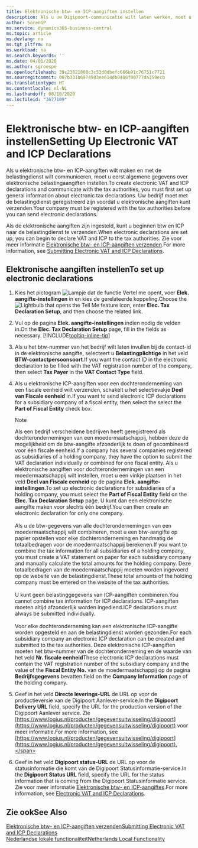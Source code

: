 ```yaml
---
title: Elektronische btw- en ICP-aangiften instellen
description: Als u uw Digipoort-communicatie wilt laten werken, moet u mogelijk uw netwerkinstellingen aanpassen. Digipoort gebruikt een veilig communicatieprotocol en vereist gebruik van TCP-poort 443.
author: SorenGP
ms.service: dynamics365-business-central
ms.topic: article
ms.devlang: na
ms.tgt_pltfrm: na
ms.workload: na
ms.search.keywords: ''
ms.date: 04/01/2020
ms.author: sgroespe
ms.openlocfilehash: 39c23821808c3c53d0dbefc666b91c76751c7721
ms.sourcegitcommit: 007b331b6974983ee614db0406f00777da359ecb
ms.translationtype: HT
ms.contentlocale: nl-NL
ms.lasthandoff: 08/10/2020
ms.locfileid: "3677109"
---
```

# <a name="setting-up-electronic-vat-and-icp-declarations"></a><span data-ttu-id="411ed-104">Elektronische btw- en ICP-aangiften instellen</span><span class="sxs-lookup"><span data-stu-id="411ed-104">Setting Up Electronic VAT and ICP Declarations</span></span>
<span data-ttu-id="411ed-105">Als u elektronische btw- en ICP-aangiften wilt maken en met de belastingdienst wilt communiceren, moet u eerst algemene gegevens over elektronische belastingaangiften instellen.</span><span class="sxs-lookup"><span data-stu-id="411ed-105">To create electronic VAT and ICP declarations and communicate with the tax authorities, you must first set up general information about electronic tax declarations.</span></span> <span data-ttu-id="411ed-106">Uw bedrijf moet met de belastingdienst geregistreerd zijn voordat u elektronische aangiften kunt verzenden.</span><span class="sxs-lookup"><span data-stu-id="411ed-106">Your company must be registered with the tax authorities before you can send electronic declarations.</span></span>

<span data-ttu-id="411ed-107">Als de elektronische aangiften zijn ingesteld, kunt u beginnen btw en ICP naar de belastingdienst te verzenden.</span><span class="sxs-lookup"><span data-stu-id="411ed-107">When electronic declarations are set up, you can begin to declare VAT and ICP to the tax authorities.</span></span> <span data-ttu-id="411ed-108">Zie voor meer informatie [Elektronische btw- en ICP-aangiften verzenden](electronic-vat-and-icp-declarations.md).</span><span class="sxs-lookup"><span data-stu-id="411ed-108">For more information, see [Submitting Electronic VAT and ICP Declarations](electronic-vat-and-icp-declarations.md).</span></span>  

## <a name="to-set-up-electronic-declarations"></a><span data-ttu-id="411ed-109">Elektronische aangiften instellen</span><span class="sxs-lookup"><span data-stu-id="411ed-109">To set up electronic declarations</span></span>  

1. <span data-ttu-id="411ed-110">Kies het pictogram ![Lampje dat de functie Vertel me opent](../../media/ui-search/search_small.png "Vertel me wat u wilt doen"), voer **Elek. aangifte-instellingen** in en kies de gerelateerde koppeling.</span><span class="sxs-lookup"><span data-stu-id="411ed-110">Choose the ![Lightbulb that opens the Tell Me feature](../../media/ui-search/search_small.png "Tell me what you want to do") icon, enter **Elec. Tax Declaration Setup**, and then choose the related link.</span></span>  
2. <span data-ttu-id="411ed-111">Vul op de pagina **Elek. aangifte-instellingen** indien nodig de velden in.</span><span class="sxs-lookup"><span data-stu-id="411ed-111">On the **Elec. Tax Declaration Setup** page, fill in the fields as necessary.</span></span> [!INCLUDE[tooltip-inline-tip](../../includes/tooltip-inline-tip_md.md)]
3. <span data-ttu-id="411ed-112">Als u het btw-nummer van het bedrijf wilt laten invullen bij de contact-id in de elektronische aangifte, selecteert u **Belastingplichtige** in het veld **BTW-contactpersoonsoort**.</span><span class="sxs-lookup"><span data-stu-id="411ed-112">If you want the contact ID in the electronic declaration to be filled with the VAT registration number of the company, then select  **Tax Payer** in the **VAT Contact Type** field.</span></span>
4. <span data-ttu-id="411ed-113">Als u elektronische ICP-aangiften voor een dochteronderneming van een fiscale eenheid wilt verzenden, schakelt u het selectievakje **Deel van Fiscale eenheid** in.</span><span class="sxs-lookup"><span data-stu-id="411ed-113">If you want to send electronic ICP declarations for a subsidiary company of a fiscal entity, then select the select the **Part of Fiscal Entity** check box.</span></span>  

    > [!NOTE]  
    > <span data-ttu-id="411ed-114">Als een bedrijf verscheidene bedrijven heeft geregistreerd als dochterondernemingen van een moedermaatschappij, hebben deze de mogelijkheid om de btw-aangifte afzonderlijk te doen of gecombineerd voor één fiscale eenheid.</span><span class="sxs-lookup"><span data-stu-id="411ed-114">If a company has several companies registered as subsidiaries of a holding company, they have the option to submit the VAT declaration individually or combined for one fiscal entity.</span></span> <span data-ttu-id="411ed-115">Als u elektronische aangiften voor dochterondernemingen van een moedermaatschappij wilt instellen, moet u een vinkje plaatsen in het veld **Deel van Fiscale eenheid** op de pagina **Elek. aangifte-instellingen**.</span><span class="sxs-lookup"><span data-stu-id="411ed-115">To set up electronic declarations for subsidiaries of a holding company, you must select the **Part of Fiscal Entity** field on the **Elec. Tax Declaration Setup** page.</span></span> <span data-ttu-id="411ed-116">U kunt dan een elektronische aangifte maken voor slechts één bedrijf.</span><span class="sxs-lookup"><span data-stu-id="411ed-116">You can then create an electronic declaration for only one company.</span></span><br /><br />
    <span data-ttu-id="411ed-117">Als u de btw-gegevens van alle dochterondernemingen van een moedermaatschappij wilt combineren, moet u een btw-aangifte op papier opstellen voor elke dochteronderneming en handmatig de totaalbedragen voor de moedermaatschappij berekenen.</span><span class="sxs-lookup"><span data-stu-id="411ed-117">If you want to combine the tax information for all subsidiaries of a holding company, you must create a VAT statement on paper for each subsidiary company and manually calculate the total amounts for the holding company.</span></span> <span data-ttu-id="411ed-118">Deze totaalbedragen van de moedermaatschappij moeten worden ingevoerd op de website van de belastingdienst.</span><span class="sxs-lookup"><span data-stu-id="411ed-118">These total amounts of the holding company must be entered on the website of the tax authorities.</span></span><br /><br />
    <span data-ttu-id="411ed-119">U kunt geen belastinggegevens van ICP-aangiften combineren.</span><span class="sxs-lookup"><span data-stu-id="411ed-119">You cannot combine tax information for ICP declarations.</span></span> <span data-ttu-id="411ed-120">ICP-aangiften moeten altijd afzonderlijk worden ingediend.</span><span class="sxs-lookup"><span data-stu-id="411ed-120">ICP declarations must always be submitted individually.</span></span><br /><br />
    <span data-ttu-id="411ed-121">Voor elke dochteronderneming kan een elektronische ICP-aangifte worden opgesteld en aan de belastingdienst worden gezonden.</span><span class="sxs-lookup"><span data-stu-id="411ed-121">For each subsidiary company an electronic ICP declaration can be created and submitted to the tax authorities.</span></span> <span data-ttu-id="411ed-122">Deze elektronische ICP-aangiften moeten het btw-nummer van de dochteronderneming en de waarde van het veld **Nr. fiscale eenheid**</span><span class="sxs-lookup"><span data-stu-id="411ed-122">These electronic ICP declarations must contain the VAT registration number of the subsidiary company and the value of the **Fiscal Entity No.**</span></span> <span data-ttu-id="411ed-123">van de moedermaatschappij op de pagina **Bedrijfsgegevens** bevatten.</span><span class="sxs-lookup"><span data-stu-id="411ed-123">field on the **Company Information** page of the holding company.</span></span>

5. <span data-ttu-id="411ed-124">Geef in het veld **Directe leverings-URL** de URL op voor de productieversie van de Digipoort Aanlever-service.</span><span class="sxs-lookup"><span data-stu-id="411ed-124">In the **Digipoort Delivery URL** field, specify the URL for the production version of the Digipoort Aanlever service.</span></span> <span data-ttu-id="411ed-125">Zie [https://www.logius.nl/producten/gegevensuitwisseling/digipoort](https://www.logius.nl/producten/gegevensuitwisseling/digipoort) voor meer informatie.</span><span class="sxs-lookup"><span data-stu-id="411ed-125">For more information, see [https://www.logius.nl/producten/gegevensuitwisseling/digipoort](https://www.logius.nl/producten/gegevensuitwisseling/digipoort).</span></span>  
6. <span data-ttu-id="411ed-126">Geef in het veld **Digipoort status-URL** de URL op voor de statusinformatie die komt van de Digipoort Statusinformatie-service.</span><span class="sxs-lookup"><span data-stu-id="411ed-126">In the **Digipoort Status URL** field, specify the URL for the status information that is coming from the Digipoort Statusinformatie service.</span></span> <span data-ttu-id="411ed-127">Zie voor meer informatie [Elektronische btw- en ICP-aangiftes](electronic-vat-and-icp-declarations.md).</span><span class="sxs-lookup"><span data-stu-id="411ed-127">For more information, see [Electronic VAT and ICP Declarations](electronic-vat-and-icp-declarations.md).</span></span>

## <a name="see-also"></a><span data-ttu-id="411ed-128">Zie ook</span><span class="sxs-lookup"><span data-stu-id="411ed-128">See Also</span></span>  
 [<span data-ttu-id="411ed-129">Elektronische btw- en ICP-aangiften verzenden</span><span class="sxs-lookup"><span data-stu-id="411ed-129">Submitting Electronic VAT and ICP Declarations</span></span>](electronic-vat-and-icp-declarations.md)  
 [<span data-ttu-id="411ed-130">Nederlandse lokale functionaliteit</span><span class="sxs-lookup"><span data-stu-id="411ed-130">Netherlands Local Functionality</span></span>](netherlands-local-functionality.md)
